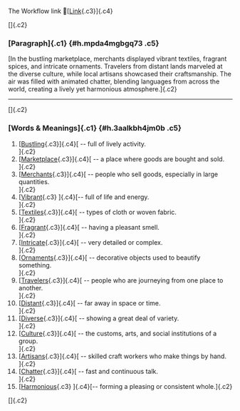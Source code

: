 The Workflow link
👏[[Link](https://www.google.com/url?q=http://www.google.com&sa=D&source=editors&ust=1758917769827940&usg=AOvVaw2PwmC48rot6r9vFuE5mgjx){.c3}]{.c4}

[]{.c2}

### [Paragraph]{.c1} {#h.mpda4mgbgq73 .c5}

[In the bustling marketplace, merchants displayed vibrant textiles,
fragrant spices, and intricate ornaments. Travelers from distant lands
marveled at the diverse culture, while local artisans showcased their
craftsmanship. The air was filled with animated chatter, blending
languages from across the world, creating a lively yet harmonious
atmosphere.]{.c2}

------------------------------------------------------------------------

[]{.c2}

### [Words & Meanings]{.c1} {#h.3aalkbh4jm0b .c5}

1.  [[Bustling](https://www.google.com/url?q=http://www.google.com&sa=D&source=editors&ust=1758917769828583&usg=AOvVaw2-ZTr6CbvwQSAZ8H1YuArr){.c3}]{.c4}[ --
    full of lively activity.\
    ]{.c2}
2.  [[Marketplace](https://www.google.com/url?q=http://www.google.com&sa=D&source=editors&ust=1758917769828709&usg=AOvVaw0r0sYORtXEo-KmdhANGCZs){.c3}]{.c4}[ --
    a place where goods are bought and sold.\
    ]{.c2}
3.  [[Merchants](https://www.google.com/url?q=http://www.google.com&sa=D&source=editors&ust=1758917769828830&usg=AOvVaw1AWyPmNgl4_at-2CNQcunl){.c3}]{.c4}[ --
    people who sell goods, especially in large quantities.\
    ]{.c2}
4.  [[Vibrant](https://www.google.com/url?q=http://www.google.com&sa=D&source=editors&ust=1758917769828953&usg=AOvVaw1mntTuBOE4iCL0g7Pyw6Bx){.c3}
    ]{.c4}[-- full of life and energy.\
    ]{.c2}
5.  [[Textiles](https://www.google.com/url?q=http://www.google.com&sa=D&source=editors&ust=1758917769829058&usg=AOvVaw2hUSHQcLEva1oHS03_Gi5W){.c3}]{.c4}[ --
    types of cloth or woven fabric.\
    ]{.c2}
6.  [[Fragrant](https://www.google.com/url?q=http://www.google.com&sa=D&source=editors&ust=1758917769829184&usg=AOvVaw09gqy-2zBQ6sARcQL48eex){.c3}]{.c4}[ --
    having a pleasant smell.\
    ]{.c2}
7.  [[Intricate](https://www.google.com/url?q=http://www.google.com&sa=D&source=editors&ust=1758917769829287&usg=AOvVaw1WOg9k_JlNeu-EfszZ9apW){.c3}]{.c4}[ --
    very detailed or complex.\
    ]{.c2}
8.  [[Ornaments](https://www.google.com/url?q=http://www.google.com&sa=D&source=editors&ust=1758917769829390&usg=AOvVaw0hdlN6Bn_EAJILru4H5BVI){.c3}]{.c4}[ --
    decorative objects used to beautify something.\
    ]{.c2}
9.  [[Travelers](https://www.google.com/url?q=http://www.google.com&sa=D&source=editors&ust=1758917769829513&usg=AOvVaw3gfUUqFfjenyBU2N-_hcji){.c3}]{.c4}[ --
    people who are journeying from one place to another.\
    ]{.c2}
10. [[Distant](https://www.google.com/url?q=http://www.google.com&sa=D&source=editors&ust=1758917769829646&usg=AOvVaw00yicnX5DwZpeJoAfhI7iH){.c3}]{.c4}[ --
    far away in space or time.\
    ]{.c2}
11. [[Diverse](https://www.google.com/url?q=http://www.google.com&sa=D&source=editors&ust=1758917769829749&usg=AOvVaw1zvCnEVuCoOPWWaBXDgYEw){.c3}]{.c4}[ --
    showing a great deal of variety.\
    ]{.c2}
12. [[Culture](https://www.google.com/url?q=http://www.google.com&sa=D&source=editors&ust=1758917769829851&usg=AOvVaw1-RcIEQx6sJhT5wVRAu0FR){.c3}]{.c4}[ --
    the customs, arts, and social institutions of a group.\
    ]{.c2}
13. [[Artisans](https://www.google.com/url?q=http://www.google.com&sa=D&source=editors&ust=1758917769829996&usg=AOvVaw1VpfFsnW1gehNCVDxC5mVG){.c3}]{.c4}[ --
    skilled craft workers who make things by hand.\
    ]{.c2}
14. [[Chatter](https://www.google.com/url?q=http://www.google.com&sa=D&source=editors&ust=1758917769830124&usg=AOvVaw343fKHRLUr4tfsifSBW10i){.c3}]{.c4}[ --
    fast and continuous talk.\
    ]{.c2}
15. [[Harmonious](https://www.google.com/url?q=http://www.google.com&sa=D&source=editors&ust=1758917769830233&usg=AOvVaw1oOHBW7zM52I_tJEialDh_){.c3}
    ]{.c4}[-- forming a pleasing or consistent whole.]{.c2}

[]{.c2}
